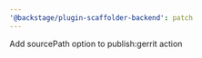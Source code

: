 ```yaml
---
'@backstage/plugin-scaffolder-backend': patch
---
```


Add sourcePath option to publish:gerrit action
